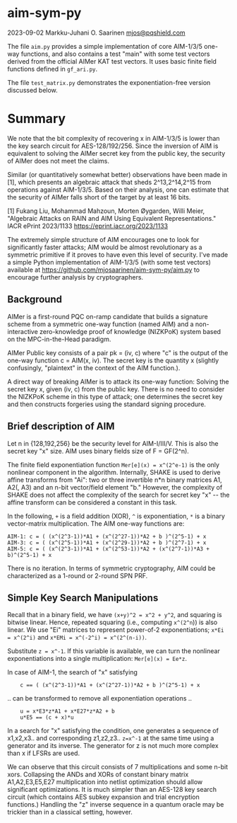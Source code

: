 #   aim-sym-py
2023-09-02  Markku-Juhani O. Saarinen <mjos@pqshield.com>


The file `aim.py` provides a simple implementation of core AIM-1/3/5 one-way functions, and also contains a test "main" with some test vectors derived from the official AIMer KAT test vectors.
It uses basic finite field functions defined in `gf_ari.py`.

The file `test_matrix.py` demonstrates the exponentiation-free version discussed below.

#   Summary

We note that the bit complexity of recovering x in AIM-1/3/5 is lower than the key search circuit for AES-128/192/256. Since the inversion of AIM is equivalent to solving the AIMer secret key from the public key, the security of AIMer does not meet the claims.

Similar (or quantitatively somewhat better) observations have been made in [1], which presents an algebraic attack that sheds 2^13,2^14,2^15 from operations against AIM-1/3/5. Based on their analysis, one can estimate that the security of AIMer falls short of the target by at least 16 bits.

[1] Fukang Liu, Mohammad Mahzoun, Morten Øygarden, Willi Meier, "Algebraic Attacks on RAIN and AIM Using Equivalent Representations." IACR ePrint 2023/1133 https://eprint.iacr.org/2023/1133

The extremely simple structure of AIM encourages one to look for significantly faster attacks; AIM would be almost revolutionary as a symmetric primitive if it proves to have even this level of security. I've made a simple Python implementation of AIM-1/3/5 (with some test vectors) available at https://github.com/mjosaarinen/aim-sym-py/aim.py to encourage further analysis by cryptographers.


##  Background

AIMer is a first-round PQC on-ramp candidate that builds a signature scheme from a symmetric one-way function (named AIM) and a non-interactive zero-knowledge proof of knowledge (NIZKPoK) system based on the MPC-in-the-Head paradigm.

AIMer Public key consists of a pair pk = (iv, c) where "c" is the output of the one-way function c = AIM(x, iv). The secret key is the quantity x (slightly confusingly, "plaintext" in the context of the AIM function.).

A direct way of breaking AIMer is to attack its one-way function: Solving the secret key x, given (iv, c) from the public key. There is no need to consider the NIZKPoK scheme in this type of attack; one determines the secret key and then constructs forgeries using the standard signing procedure.


##  Brief description of AIM

Let n in {128,192,256} be the security level for AIM-I/III/V. This is also the secret key "x" size. AIM uses binary fields size of F = GF(2^n).

The finite field exponentiation function `Mer[e](x) = x^(2^e-1)` is the only nonlinear component in the algorithm. Internally, SHAKE is used to derive affine transforms from "Ai": two or three invertible n*n binary matrices A1, A2(, A3) and an n-bit vector/field element "b." However, the complexity of SHAKE does not affect the complexity of the search for secret key "x" -- the affine transform can be considered a constant in this task.

In the following, `+` is a field addition (XOR), `^` is exponentiation, `*` is a binary vector-matrix multiplication. The AIM one-way functions are:

```
AIM-1: c = ( (x^(2^3-1))*A1 + (x^(2^27-1))*A2 + b )^(2^5-1) + x
AIM-3: c = ( (x^(2^5-1))*A1 + (x^(2^29-1))*A2 + b )^(2^7-1) + x
AIM-5: c = ( (x^(2^3-1))*A1 + (x^(2^53-1))*A2 + (x^(2^7-1))*A3 + b)^(2^5-1) + x
```

There is no iteration. In terms of symmetric cryptography, AIM could be characterized as a 1-round or 2-round SPN PRF.

##  Simple Key Search Manipulations

Recall that in a binary field, we have `(x+y)^2 = x^2 + y^2`, and squaring is bitwise linear. Hence, repeated squaring (i.e., computing `x^(2^n`)) is also linear. We use "Ei" matrices to represent power-of-2 exponentiations; `x*Ei = x^(2^i)` and `x*EMi = x^(-2^i) = x^(2^(n-i))`.

Substitute `z = x^-1`. If this variable is available, we can turn the nonlinear exponentiations into a single multiplication: `Mer[e](x) = Ee*z`.

In case of AIM-1, the search of "x" satisfying
```
    c == ( (x^(2^3-1))*A1 + (x^(2^27-1))*A2 + b )^(2^5-1) + x
```
.. can be transformed to remove all exponentiation operations ..
```
    u = x*E3*z*A1 + x*E27*z*A2 + b
    u*E5 == (c + x)*u
```
In a search for "x" satisfying the condition, one generates a sequence of x1,x2,x3.. and corresponding z1,z2,z3.. `z=x^-1` at the same time using a generator and its inverse. The generator for z is not much more complex than x if LFSRs are used.

We can observe that this circuit consists of 7 multiplications and some n-bit xors. Collapsing the ANDs and XORs of constant binary matrix A1,A2,E3,E5,E27 multiplication into netlist optimization should allow significant optimizations. It is much simpler than an AES-128 key search circuit (which contains AES subkey expansion and trial encryption functions.) Handling the "z" inverse sequence in a quantum oracle may be trickier than in a classical setting, however.

